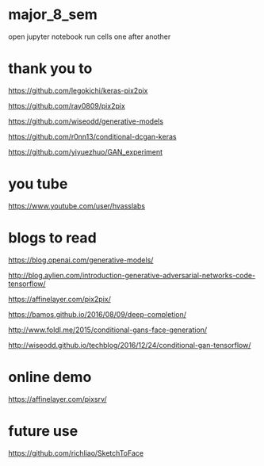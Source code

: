# major_8_sem
open jupyter notebook 
run cells one after another

# thank you to 
https://github.com/legokichi/keras-pix2pix

https://github.com/ray0809/pix2pix

https://github.com/wiseodd/generative-models

https://github.com/r0nn13/conditional-dcgan-keras

https://github.com/yiyuezhuo/GAN_experiment

# you tube 

https://www.youtube.com/user/hvasslabs



# blogs to read

https://blog.openai.com/generative-models/

http://blog.aylien.com/introduction-generative-adversarial-networks-code-tensorflow/

https://affinelayer.com/pix2pix/

https://bamos.github.io/2016/08/09/deep-completion/

http://www.foldl.me/2015/conditional-gans-face-generation/

http://wiseodd.github.io/techblog/2016/12/24/conditional-gan-tensorflow/





# online demo
https://affinelayer.com/pixsrv/

# future use
https://github.com/richliao/SketchToFace


